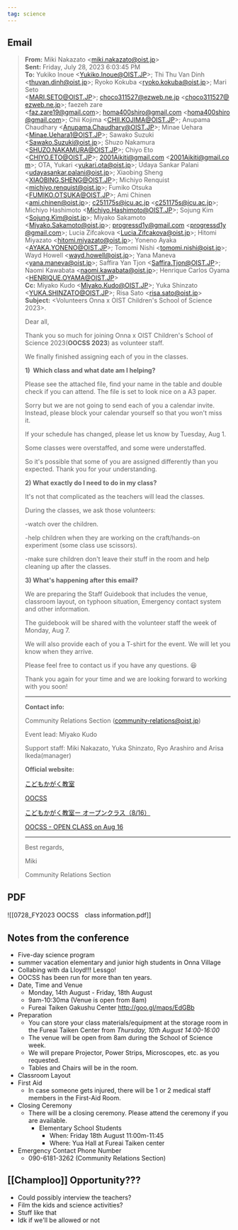 ```yaml
---
tag: science
---
```

## Email

> **From:** Miki Nakazato <[miki.nakazato@oist.jp](mailto:miki.nakazato@oist.jp)>  
>**Sent:** Friday, July 28, 2023 6:03:45 PM  
>**To:** Yukiko Inoue <[Yukiko.Inoue@OIST.JP](mailto:Yukiko.Inoue@OIST.JP)>; Thi Thu Van Dinh <[thuvan.dinh@oist.jp](mailto:thuvan.dinh@oist.jp)>; Ryoko Kokuba <[ryoko.kokuba@oist.jp](mailto:ryoko.kokuba@oist.jp)>; Mari Seto <[MARI.SETO@OIST.JP](mailto:MARI.SETO@OIST.JP)>; [choco311527@ezweb.ne.jp](mailto:choco311527@ezweb.ne.jp) <[choco311527@ezweb.ne.jp](mailto:choco311527@ezweb.ne.jp)>; faezeh zare <[faz.zare19@gmail.com](mailto:faz.zare19@gmail.com)>; [homa400shiro@gmail.com](mailto:homa400shiro@gmail.com) <[homa400shiro@gmail.com](mailto:homa400shiro@gmail.com)>; Chii Kojima <[CHII.KOJIMA@OIST.JP](mailto:CHII.KOJIMA@OIST.JP)>; Anupama Chaudhary <[Anupama.Chaudhary@OIST.JP](mailto:Anupama.Chaudhary@OIST.JP)>; Minae Uehara <[Minae.Uehara1@OIST.JP](mailto:Minae.Uehara1@OIST.JP)>; Sawako Suzuki <[Sawako.Suzuki@oist.jp](mailto:Sawako.Suzuki@oist.jp)>; Shuzo Nakamura <[SHUZO.NAKAMURA@OIST.JP](mailto:SHUZO.NAKAMURA@OIST.JP)>; Chiyo Eto <[CHIYO.ETO@OIST.JP](mailto:CHIYO.ETO@OIST.JP)>; [2001Aikiti@gmail.com](mailto:2001Aikiti@gmail.com) <[2001Aikiti@gmail.com](mailto:2001Aikiti@gmail.com)>; OTA, Yukari <[yukari.ota@oist.jp](mailto:yukari.ota@oist.jp)>; Udaya Sankar Palani <[udayasankar.palani@oist.jp](mailto:udayasankar.palani@oist.jp)>; Xiaobing Sheng <[XIAOBING.SHENG@OIST.JP](mailto:XIAOBING.SHENG@OIST.JP)>; Michiyo Renquist <[michiyo.renquist@oist.jp](mailto:michiyo.renquist@oist.jp)>; Fumiko Otsuka <[FUMIKO.OTSUKA@OIST.JP](mailto:FUMIKO.OTSUKA@OIST.JP)>; Ami Chinen <[ami.chinen@oist.jp](mailto:ami.chinen@oist.jp)>; [c251175s@icu.ac.jp](mailto:c251175s@icu.ac.jp) <[c251175s@icu.ac.jp](mailto:c251175s@icu.ac.jp)>; Michiyo Hashimoto <[Michiyo.Hashimoto@OIST.JP](mailto:Michiyo.Hashimoto@OIST.JP)>; Sojung Kim <[Sojung.Kim@oist.jp](mailto:Sojung.Kim@oist.jp)>; Miyako Sakamoto <[Miyako.Sakamoto@oist.jp](mailto:Miyako.Sakamoto@oist.jp)>; [progressd1y@gmail.com](mailto:progressd1y@gmail.com) <[progressd1y@gmail.com](mailto:progressd1y@gmail.com)>; Lucia Zifcakova <[Lucia.Zifcakova@oist.jp](mailto:Lucia.Zifcakova@oist.jp)>; Hitomi Miyazato <[hitomi.miyazato@oist.jp](mailto:hitomi.miyazato@oist.jp)>; Yoneno Ayaka <[AYAKA.YONENO@OIST.JP](mailto:AYAKA.YONENO@OIST.JP)>; Tomomi Nishi <[tomomi.nishi@oist.jp](mailto:tomomi.nishi@oist.jp)>; Wayd Howell <[wayd.howell@oist.jp](mailto:wayd.howell@oist.jp)>; Yana Maneva <[yana.maneva@oist.jp](mailto:yana.maneva@oist.jp)>; Saffira Yan Tjon <[Saffira.Tjon@OIST.JP](mailto:Saffira.Tjon@OIST.JP)>; Naomi Kawabata <[naomi.kawabata@oist.jp](mailto:naomi.kawabata@oist.jp)>; Henrique Carlos Oyama <[HENRIQUE.OYAMA@OIST.JP](mailto:HENRIQUE.OYAMA@OIST.JP)>  
>**Cc:** Miyako Kudo <[Miyako.Kudo@OIST.JP](mailto:Miyako.Kudo@OIST.JP)>; Yuka Shinzato <[YUKA.SHINZATO@OIST.JP](mailto:YUKA.SHINZATO@OIST.JP)>; Risa Sato <[risa.sato@oist.jp](mailto:risa.sato@oist.jp)>
>**Subject:** <Volunteers Onna x OIST Children's School of Science 2023>. 
>
>Dear all,  
>
>Thank you so much for joining Onna x OIST Children's School of Science 2023(**OOCSS 2023**) as volunteer staff.
>
>We finally finished assigning each of you in the classes.
>
>**1)  Which class and what date am I helping?**
>
>Please see the attached file, find your name in the table and double check if you can attend. The file is set to look nice on a A3 paper.
>
>Sorry but we are not going to send each of you a calendar invite. Instead, please block your calendar yourself so that you won't miss it. 
>
>If your schedule has changed, please let us know by Tuesday, Aug 1.
>
  >
>
>Some classes were overstaffed, and some were understaffed.
>
>So it's possible that some of you are assigned differently than you expected. Thank you for your understanding.  
>
  >
>
>**2) What exactly do I need to do in my class?**
>
>It's not that complicated as the teachers will lead the classes.
>
>During the classes, we ask those volunteers:
>
>-watch over the children.
>
>-help children when they are working on the craft/hands-on experiment (some class use scissors).
>
>-make sure children don't leave their stuff in the room and help cleaning up after the classes.
>
  >
>
>**3) What's happening after this email?**
>
>We are preparing the Staff Guidebook that includes the venue, classroom layout, on typhoon situation, Emergency contact system and other information.  
>
>The guidebook will be shared with the volunteer staff the week of Monday, Aug 7.
>
  >
>
>We will also provide each of you a T-shirt for the event. We will let you know when they arrive.
>
 > 
>
>Please feel free to contact us if you have any questions. 😆 
>
>Thank you again for your time and we are looking forward to working with you soon!
>
  >
>
>----------------------------------------------------------
>
>**Contact info:**
>
>Community Relations Section ([community-relations@oist.jp](mailto:community-relations@oist.jp))
>
>Event lead: Miyako Kudo
>
>Support staff: Miki Nakazato, Yuka Shinzato, Ryo Arashiro and Arisa Ikeda(manager)
>
  >
>
>**Official website:**
>
>[こどもかがく教室](https://groups.oist.jp/ja/cpr/event/%E6%81%A9%E7%B4%8D%E6%9D%91%C3%97oist-%E3%81%93%E3%81%A9%E3%82%82%E3%81%8B%E3%81%8C%E3%81%8F%E6%95%99%E5%AE%A4 "https://groups.oist.jp/ja/cpr/event/%E6%81%A9%E7%B4%8D%E6%9D%91%C3%97oist-%E3%81%93%E3%81%A9%E3%82%82%E3%81%8B%E3%81%8C%E3%81%8F%E6%95%99%E5%AE%A4")
>
>[OOCSS](https://groups.oist.jp/cpr/event/childrens-school-science-2023 "https://groups.oist.jp/cpr/event/childrens-school-science-2023")
>
>[こどもかがく教室ー オープンクラス（8/16）](https://groups.oist.jp/ja/cpr/event/%E6%81%A9%E7%B4%8D%E6%9D%91%C3%97oist-%E3%81%93%E3%81%A9%E3%82%82%E3%81%8B%E3%81%8C%E3%81%8F%E6%95%99%E5%AE%A4%E3%80%80%E3%82%AA%E3%83%BC%E3%83%97%E3%83%B3%E3%82%AF%E3%83%A9%E3%82%B9 "https://groups.oist.jp/ja/cpr/event/%E6%81%A9%E7%B4%8D%E6%9D%91%C3%97oist-%E3%81%93%E3%81%A9%E3%82%82%E3%81%8B%E3%81%8C%E3%81%8F%E6%95%99%E5%AE%A4%E3%80%80%E3%82%AA%E3%83%BC%E3%83%97%E3%83%B3%E3%82%AF%E3%83%A9%E3%82%B9")
>
>[OOCSS - OPEN CLASS on Aug 16](https://groups.oist.jp/cpr/event/childrens-school-science-open-class-2023 "https://groups.oist.jp/cpr/event/childrens-school-science-open-class-2023")  
>
>----------------------------------------------------------  
>
>Best regards,
>
>Miki
>
>Community Relations Section
## PDF
![[0728_FY2023 OOCSS　class information.pdf]]
## Notes from the conference
- Five-day science program
- summer vacation elementary and junior high students in Onna Village
- Collabing with da Lloyd!!! Lessgo!
- OOCSS has been run for more than ten years.
- Date, Time and Venue
	- Monday, 14th August - Friday, 18th August
	- 9am-10:30ma (Venue is open from 8am)
	- Fureai Taiken Gakushu Center http://goo.gl/maps/EdGBb
- Preparation
	- You can store your class materials/equipment at the storage room in the Fureai Taiken Center from _Thursday, 10th August 14:00-16:00_
	- The venue will be open from 8am during the School of Science week.
	- We will prepare Projector, Power Strips, Microscopes, etc. as you requested.
	- Tables and Chairs will be in the room.
- Classroom Layout
- First Aid
	- In case someone gets injured, there will be 1 or 2 medical staff members in the First-Aid Room.
- Closing Ceremony
	- There will be a closing ceremony. Please attend the ceremony if you are available.
		- Elementary School Students
			- When: Friday 18th August 11:00m-11:45
			- Where: Yua Hall at Fureai Taiken center
- Emergency Contact Phone Number
	- 090-6181-3262 (Community Relations Section)

## [[Champloo]] Opportunity???
- Could possibly interview the teachers?
- Film the kids and science activities?
- Stuff like that
- Idk if we'll be allowed or not